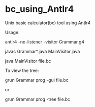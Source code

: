 # bc_using_Antlr4
Unix basic calculator(bc) tool using Antlr4

Usage:

antlr4 -no-listener -visitor Grammar.g4

javac Grammar*.java MainVisitor.java

java MainVisitor file.bc


To view the tree:

grun Grammar prog -gui file.bc

or

grun Grammar prog -tree file.bc
